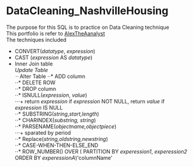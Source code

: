 # DataCleaning_NashvilleHousing
The purpose for this SQL is to practice on Data Cleaning technique  
This portfolio is refer to [AlexTheAanalyst](https://github.com/AlexTheAnalyst/PortfolioProjects)  
The techniques included  
* CONVERT(_datatype_, _expression_)  
* CAST (_expression_ AS _datatype_)  
* Inner Join table  
*Update Table  
⋅⋅* Alter Table 
⋅⋅* ADD column  
⋅⋅* DELETE ROW  
⋅⋅* DROP column  
⋅⋅* ISNULL(_expression_, _value_)  
⋅⋅⋅+ return _expression_ if _expression_ NOT NULL, return _value_ if _expression_ IS NULL  
⋅⋅* SUBSTRING(_string_,_start,length_)  
⋅⋅* CHARINDEX(_substring, string_)  
⋅⋅* PARSENAME(_objectname,objectpiece_)  
⋅⋅⋅+ sparated by period  
⋅⋅*  Replace(_string,oldstring,newstring_)  
⋅⋅* CASE-WHEN-THEN-ELSE_END  
⋅⋅*  ROW_NUMBER() OVER ( PARTITION BY _experession1_, _experession2_ ORDER BY _experessionA_)'columnName'


